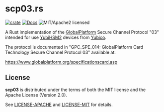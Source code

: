 # scp03.rs

[![crate][crate-image]][crate-link]
[![Docs][docs-image]][docs-link]
![MIT/Apache2 licensed][license-image]

[crate-image]: https://img.shields.io/crates/v/scp03.svg
[crate-link]: https://crates.io/crates/scp03
[docs-image]: https://docs.rs/scp03/badge.svg
[docs-link]: https://docs.rs/scp03/
[license-image]: https://img.shields.io/badge/license-MIT/Apache2.0-blue.svg

A Rust implementation of the [GlobalPlatform] Secure Channel Protocol "03"
intended for use [YubiHSM2] devices from [Yubico].

The protocol is documented in
"GPC_SPE_014: GlobalPlatform Card Technology Secure Channel Protocol 03"
available at:

https://www.globalplatform.org/specificationscard.asp

[GlobalPlatform]: https://www.globalplatform.org/
[YubiHSM2]: https://www.yubico.com/products/yubihsm/
[Yubico]: https://www.yubico.com/

## License

**scp03** is distributed under the terms of both the MIT license and
the Apache License (Version 2.0).

See [LICENSE-APACHE](LICENSE-APACHE) and [LICENSE-MIT](LICENSE-MIT) for details.
